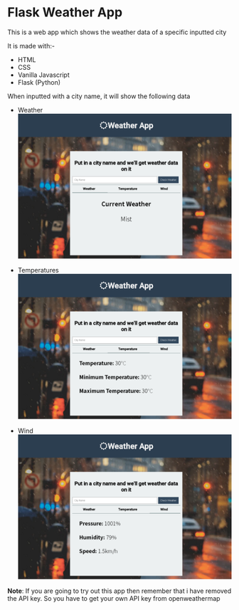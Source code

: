 # Flask Weather App

This is a web app which shows the weather data of a specific inputted city

It is made with:-
* HTML
* CSS
* Vanilla Javascript
* Flask (Python)

When inputted with a city name,
it will show the following data

* Weather
![](img1.png)

* Temperatures
![](img2.png)

* Wind
![](img3.png)

__Note__: If you are going to try out this app then remember that i have removed the API key. So you have to get your own API key from openweathermap